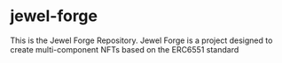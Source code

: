 # jewel-forge
This is the Jewel Forge Repository. Jewel Forge is a project designed to create multi-component NFTs based on the ERC6551 standard
